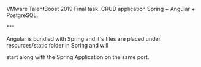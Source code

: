 VMware TalentBoost 2019 Final task. CRUD application Spring + Angular +
PostgreSQL.

\*\*\*

Angular is bundled with Spring and it's files are placed under resources/static
folder in Spring and will

start along with the Spring Application on the same port.

